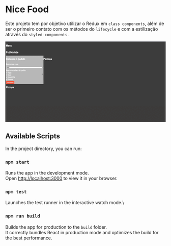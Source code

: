 # Nice Food

Este projeto tem por objetivo utilizar o Redux em `class components`, além de ser o primeiro contato com os métodos do `lifecycle` e com a estilização através do `styled-components`.

<img src="https://github.com/danielaraujodelucena/nice-food/blob/main/view.gif">

## Available Scripts

In the project directory, you can run:

### `npm start`

Runs the app in the development mode.\
Open [http://localhost:3000](http://localhost:3000) to view it in your browser.

### `npm test`

Launches the test runner in the interactive watch mode.\

### `npm run build`

Builds the app for production to the `build` folder.\
It correctly bundles React in production mode and optimizes the build for the best performance.

